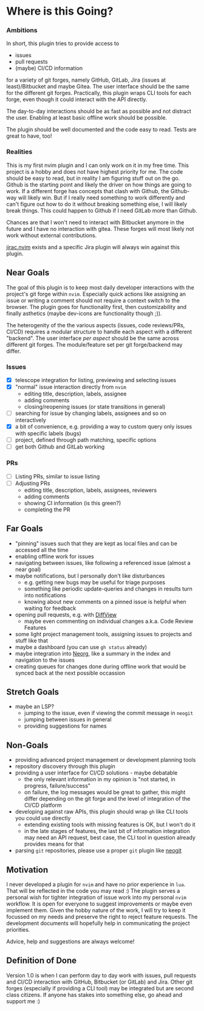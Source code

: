 # Where is this Going?

### Ambitions

In short, this plugin tries to provide access to

- issues
- pull requests
- (maybe) CI/CD information

for a variety of git forges, namely GitHub, GitLab, Jira (issues at least)/Bitbucket and maybe
Gitea. The user interface should be the same for the different git forges. Practically, this
plugin wraps CLI tools for each forge, even though it could interact with the API directly.

The day-to-day interactions should be as fast as possible and not distract the user.
Enabling at least basic offline work should be possible.

The plugin should be well documented and the code easy to read. Tests are great to have, too!

### Realities

This is my first nvim plugin and I can only work on it in my free time. This project is a hobby
and does not have highest priority for me.
The code should be easy to read, but in reality I am figuring stuff out on the go.
Github is the starting point and likely the driver on how things are going to work.
If a different forge has concepts that clash with Github, the Github-way will likely win.
But if I really need something to work differently and can't figure out how to do it without
breaking something else, I will likely break things. This could happen to Github if I need GitLab
more than Github.

Chances are that I won't need to interact with Bitbucket anymore in the future and I have no
interaction with gitea. These forges will most likely not work without external contributions.

[jirac.nvim](https://github.com/janBorowy/jirac.nvim) exists and a specific Jira plugin will always win against this plugin.

## Near Goals 

The goal of this plugin is to keep most daily developer interactions with the project's git forge
within `nvim`. Especially quick actions like assigning an issue or writing a comment should not
require a context switch to the browser.
The plugin goes for functionality first, then customizability and finally asthetics
(maybe dev-icons are functionality though ;)).

The heterogenity of the the various aspects (issues, code reviews/PRs, CI/CD) requires a modular
structure to handle each aspect with a different "backend". The user interface _per aspect_ should
be the same across different git forges. The module/feature set per git forge/backend may differ.

### Issues

- [x] telescope integration for listing, previewing and selecting issues
- [x] "normal" issue interaction directly from `nvim`
    - editing title, description, labels, assignee
    - adding comments
    - closing/reopening issues (or state transitions in general)
- [ ] searching for issue by changing labels, assignees and so on interactively
- [x] a bit of convenience, e.g. providing a way to custom query only issues with specific labels (bugs)
- [ ] project, defined through path matching, specific options
- [ ] get both Github and GitLab working

### PRs

- [ ] Listing PRs, similar to issue listing
- [ ] Adjusting PRs
    - editing title, description, labels, assignees, reviewers
    - adding comments
    - showing CI information (is this green?)
    - completing the PR

## Far Goals

- "pinning" issues such that they are kept as local files and can be accessed all the time
- enabling offline work for issues
- navigating between issues, like following a referenced issue (almost a near goal)
- maybe notifications, but I personally don't like disturbances
    - e.g. getting new bugs may be useful for triage purposes
    - something like periodic update-queries and changes in results turn into notifications
    - knowing about new comments on a pinned issue is helpful when waiting for feedback
- opening pull requests, e.g. with [DiffView](https://github.com/sindrets/diffview.nvim)
    - maybe even commenting on individual changes a.k.a. Code Review Features
- some light project management tools, assigning issues to projects and stuff like that
- maybe a dashboard (you can use `gh status` already)
- maybe integration into [Neorg](https://github.com/nvim-neorg/neorg), like a summary in the index and navigation to the issues
- creating queues for changes done during offline work that would be synced back at the next
  possible occassion

## Stretch Goals

- maybe an LSP?
    - jumping to the issue, even if viewing the commit message in `neogit`
    - jumping between issues in general
    - providing suggestions for names

## Non-Goals

- providing advanced project management or development planning tools
- repository discovery through this plugin
- providing a user interface for CI/CD solutions - maybe debatable
    - the only relevant information in my opinion is "not started, in progress, failure/success"
    - on failure, the log messages would be great to gather, this might differ depending on the
      git forge and the level of integration of the CI/CD platform
- developing against raw APIs, this plugin should wrap `gh` like CLI tools you could use directly
    - extending existing tools with missing features is OK, but I won't do it
    - in the late stages of features, the last bit of information integration may need an API
      request, best case, the CLI tool in question already provides means for that
- parsing `git` repositories, please use a proper `git` plugin like [neogit](https://github.com/NeogitOrg/neogit)

## Motivation

I never developed a plugin for `nvim` and have no prior experience in `lua`. That will be reflected
in the code you may read :)
The plugin serves a personal wish for tighter integration of issue work into my personal `nvim`
workflow.
It is open for everyone to suggest improvements or maybe even implement them.
Given the hobby nature of the work, I will try to keep it focussed on my needs and preserve the
right to reject feature requests.
The development documents will hopefully help in communicating the project priorities.

Advice, help and suggestions are always welcome!

## Definition of Done

Version 1.0 is when I can perform day to day work with issues, pull requests and CI/CD interaction
with GitHub, Bitbucket (or GitLab) and Jira. Other git forges (especially if providing a CLI tool)
may be integrated but are second class citizens.
If anyone has stakes into something else, go ahead and support me :)
